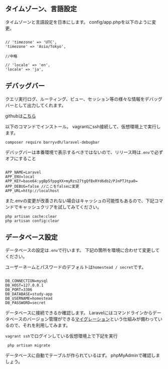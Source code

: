 ## タイムゾーン、言語設定
タイムゾーンと言語設定を日本にします。
config/app.phpを以下のように変更。

```php:config/app.php

// 'timezone' => 'UTC',
'timezone' => 'Asia/Tokyo',

//中略

// 'locale' => 'en',
'locale' => 'ja',
```

## デバッグバー
クエリ実行ログ、ルーティング、ビュー、セッション等の様々な情報をデバッグバーとして出力してくれます。

githubは[こちら](https://github.com/barryvdh/laravel-debugbar)

以下のコマンドでインストール。
vagrantにssh接続して、仮想環境上で実行します。

```
composer require barryvdh/laravel-debugbar
```

デバッグバーは本番環境で表示するべきではないので、リリース時は`.env`で必ずオフにすること

```php:.env

APP_NAME=Laravel
APP_ENV=local
APP_KEY=base64:ygBp5fppgXX+myRzs27tgQfBxRYd6db2/PJnPTJtpa0=
APP_DEBUG=false //ここをfalseに変更
APP_URL=http://localhost
```

また.envの変更が改善されない場合はキャッシュの可能性もあるので、下記コマンドでキャッシュクリアを試してみてください。

```
php artisan cache:clear
php artisan config:clear
```

## データベース設定
データベースの設定は`.env`で行います。
下記の箇所を環境に合わせて変更してください。

ユーザーネームとパスワードのデフォルトは`homestead / secret`です。
```php:.env

DB_CONNECTION=mysql
DB_HOST=127.0.0.1
DB_PORT=3306
DB_DATABASE=study-app
DB_USERNAME=homestead
DB_PASSWORD=secret
```

データベースに接続できるか確認します。
Laravelにはコマンドラインからデータベースのバージョン管理ができる[マイグレーション](https://readouble.com/laravel/8.x/ja/migrations.html)という仕組みが備わっているので、それを利用してみます。

`vagrant ssh`でログインしている仮想環境上で下記を実行
```
 php artisan migrate
```

データベースに自動でテーブルが作られているはず。
phpMyAdminで確認しましょう。
